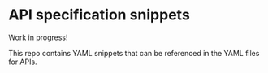 # API specification snippets

Work in progress!

This repo contains YAML snippets that can be referenced in the YAML files
for APIs.
